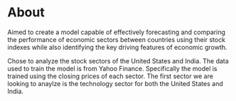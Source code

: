 # About

  Aimed to create a model capable of effectively forecasting and comparing the performance of economic sectors between countries using their stock indexes while also identifying the key driving features of economic growth. 

  Chose to analyze the stock sectors of the United States and India. The data used to train the model is from Yahoo Finance. Specifically the model is trained using the closing prices of each sector. The first sector we are looking to anaylze is the technology sector for both the United States and India. 

  
